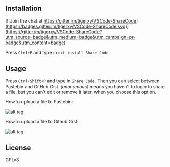 ## Installation

[![Join the chat at https://gitter.im/tigerxy/VSCode-ShareCode](https://badges.gitter.im/tigerxy/VSCode-ShareCode.svg)](https://gitter.im/tigerxy/VSCode-ShareCode?utm_source=badge&utm_medium=badge&utm_campaign=pr-badge&utm_content=badge)

Press `Ctrl+P` and type in `ext install Share Code`
 
## Usage

Press `Ctrl+Shift+P` and type in `Share Code`. Then you can select between Pastebin and GitHub Gist. *(anonymous)* means you haven't to login to share a file, but you can't edit or remove it later, when you choose this option.

HowTo upload a file to Pastebin:

![alt tag](https://raw.githubusercontent.com/tigerxy/VSCode-ShareCode/master/images/pastebinAym.gif)

HowTo upload a file to Github Gist:

![alt tag](https://raw.githubusercontent.com/tigerxy/VSCode-ShareCode/master/images/gistAym.gif)

## License
GPLv3
